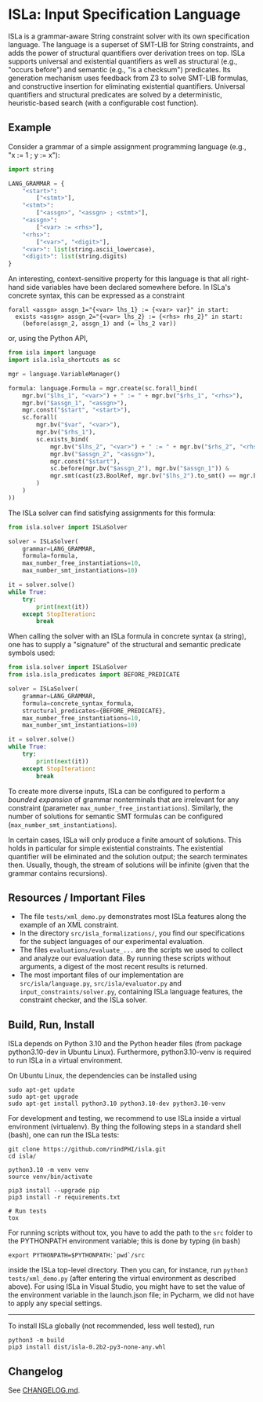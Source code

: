 ISLa: Input Specification Language
==================================

ISLa is a grammar-aware String constraint solver with its own specification language. The language is a superset of
SMT-LIB for String constraints, and adds the power of structural quantifiers over derivation trees on top. ISLa
supports universal and existential quantifiers as well as structural (e.g., "occurs before") and semantic (e.g.,
"is a checksum") predicates. Its generation mechanism uses feedback from Z3 to solve SMT-LIB formulas, and constructive
insertion for eliminating existential quantifiers. Universal quantifiers and structural predicates are solved by a
deterministic, heuristic-based search (with a configurable cost function).

## Example

Consider a grammar of a simple assignment programming language (e.g., "x := 1 ; y := x"):

```python
import string

LANG_GRAMMAR = {
    "<start>":
        ["<stmt>"],
    "<stmt>":
        ["<assgn>", "<assgn> ; <stmt>"],
    "<assgn>":
        ["<var> := <rhs>"],
    "<rhs>":
        ["<var>", "<digit>"],
    "<var>": list(string.ascii_lowercase),
    "<digit>": list(string.digits)
}
```

An interesting, context-sensitive property for this language is that all right-hand side variables have been declared
somewhere before. In ISLa's concrete syntax, this can be expressed as a constraint

```
forall <assgn> assgn_1="{<var> lhs_1} := {<var> var}" in start:
  exists <assgn> assgn_2="{<var> lhs_2} := {<rhs> rhs_2}" in start:
    (before(assgn_2, assgn_1) and (= lhs_2 var))
```

or, using the Python API,

```python
from isla import language
import isla.isla_shortcuts as sc 

mgr = language.VariableManager()

formula: language.Formula = mgr.create(sc.forall_bind(
    mgr.bv("$lhs_1", "<var>") + " := " + mgr.bv("$rhs_1", "<rhs>"),
    mgr.bv("$assgn_1", "<assgn>"),
    mgr.const("$start", "<start>"),
    sc.forall(
        mgr.bv("$var", "<var>"),
        mgr.bv("$rhs_1"),
        sc.exists_bind(
            mgr.bv("$lhs_2", "<var>") + " := " + mgr.bv("$rhs_2", "<rhs>"),
            mgr.bv("$assgn_2", "<assgn>"),
            mgr.const("$start"),
            sc.before(mgr.bv("$assgn_2"), mgr.bv("$assgn_1")) &
            mgr.smt(cast(z3.BoolRef, mgr.bv("$lhs_2").to_smt() == mgr.bv("$var").to_smt()))
        )
    )
))
```

The ISLa solver can find satisfying assignments for this formula:

```python
from isla.solver import ISLaSolver

solver = ISLaSolver(
    grammar=LANG_GRAMMAR,
    formula=formula,
    max_number_free_instantiations=10,
    max_number_smt_instantiations=10)

it = solver.solve()
while True:
    try:
        print(next(it))
    except StopIteration:
        break
```

When calling the solver with an ISLa formula in concrete syntax (a string), one has to supply a "signature" of the
structural and semantic predicate symbols used:

```python
from isla.solver import ISLaSolver
from isla.isla_predicates import BEFORE_PREDICATE

solver = ISLaSolver(
    grammar=LANG_GRAMMAR,
    formula=concrete_syntax_formula,
    structural_predicates={BEFORE_PREDICATE},
    max_number_free_instantiations=10,
    max_number_smt_instantiations=10)

it = solver.solve()
while True:
    try:
        print(next(it))
    except StopIteration:
        break
```

To create more diverse inputs, ISLa can be configured to perform a *bounded expansion* of grammar nonterminals that are
irrelevant for any constraint (parameter `max_number_free_instantiations`). Similarly, the number of solutions for
semantic SMT formulas can be configured (`max_number_smt_instantiations`).

In certain cases, ISLa will only produce a finite amount of solutions. This holds in particular for simple existential
constraints. The existential quantifier will be eliminated and the solution output; the search terminates then. Usually,
though, the stream of solutions will be infinite (given that the grammar contains recursions).

## Resources / Important Files

* The file `tests/xml_demo.py` demonstrates most ISLa features along the example of an XML constraint.
* In the directory `src/isla_formalizations/`, you find our specifications for the subject languages
  of our experimental evaluation.
* The files `evaluations/evaluate_...` are the scripts we used to collect and analyze our 
  evaluation data. By running these scripts without arguments, a digest of the most recent results is returned.
* The most important files of our implementation are `src/isla/language.py`, `src/isla/evaluator.py` 
  and `input_constraints/solver.py`, containing ISLa language features, the constraint checker, 
  and the ISLa solver. 

## Build, Run, Install

ISLa depends on Python 3.10 and the Python header files (from package python3.10-dev in Ubuntu Linux). Furthermore, 
python3.10-venv is required to run ISLa in a virtual environment.

On Ubuntu Linux, the dependencies can be installed using

```shell
sudo apt-get update
sudo apt-get upgrade
sudo apt-get install python3.10 python3.10-dev python3.10-venv
```

For development and testing, we recommend to use ISLa inside a virtual environment (virtualenv).
By thing the following steps in a standard shell (bash), one can run the ISLa tests:

```shell
git clone https://github.com/rindPHI/isla.git
cd isla/

python3.10 -m venv venv
source venv/bin/activate

pip3 install --upgrade pip
pip3 install -r requirements.txt

# Run tests
tox
```

For running scripts without tox, you have to add the path to the `src` folder to the PYTHONPATH environment
variable; this is done by typing (in bash)

```shell
export PYTHONPATH=$PYTHONPATH:`pwd`/src
```

inside the ISLa top-level directory. Then you can, for instance, run `python3 tests/xml_demo.py` (after
entering the virtual environment as described above). For using ISLa in Visual Studio, you might have to set
the value of the environment variable in the launch.json file; in Pycharm, we did not have to apply any special 
settings.

---

To install ISLa globally (not recommended, less well tested), run

```shell
python3 -m build
pip3 install dist/isla-0.2b2-py3-none-any.whl
```

## Changelog

See [CHANGELOG.md](CHANGELOG.md).
